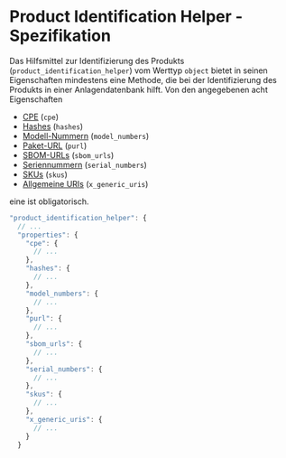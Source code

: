 # Product Identification Helper - Spezifikation

Das Hilfsmittel zur Identifizierung des Produkts (`product_identification_helper`) vom Werttyp `object` bietet in seinen Eigenschaften mindestens eine Methode, die bei der Identifizierung des Produkts in einer Anlagendatenbank hilft.
Von den angegebenen acht Eigenschaften

* [CPE](types/full_product_name/product_identification_helper/cpe-spec.de.md) (`cpe`)
* [Hashes](types/full_product_name/product_identification_helper/hashes-spec.de.md) (`hashes`)
* [Modell-Nummern](types/full_product_name/product_identification_helper/model_numbers-spec.de.md) (`model_numbers`)
* [Paket-URL](types/full_product_name/product_identification_helper/purl-spec.de.md) (`purl`)
* [SBOM-URLs](types/full_product_name/product_identification_helper/sbom_urls-spec.de.md) (`sbom_urls`)
* [Seriennummern](types/full_product_name/product_identification_helper/serial_numbers-spec.de.md) (`serial_numbers`)
* [SKUs](types/full_product_name/product_identification_helper/skus-spec.de.md) (`skus`)
* [Allgemeine URIs](types/full_product_name/product_identification_helper/x_generic_uris-spec.de.md) (`x_generic_uris`)

eine ist obligatorisch.

```javascript
"product_identification_helper": {
  // ...
  "properties": {
    "cpe": {
      // ...
    },
    "hashes": {
      // ...
    },
    "model_numbers": {
      // ...
    },
    "purl": {
      // ...
    },
    "sbom_urls": {
      // ...
    },
    "serial_numbers": {
      // ...
    },
    "skus": {
      // ...
    },
    "x_generic_uris": {
      // ...
    }
  }
```
